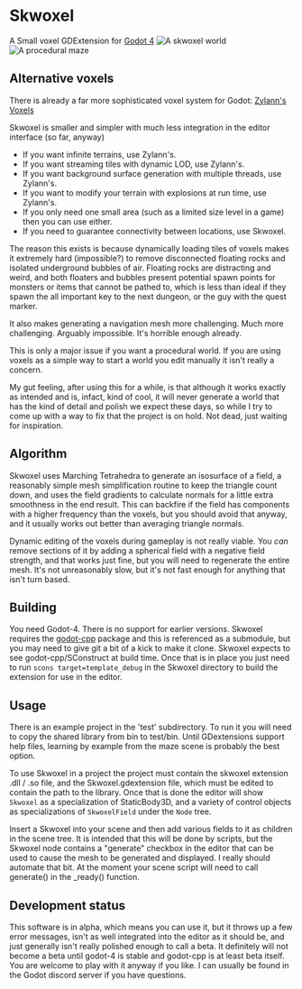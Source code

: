# Skwoxel
A Small voxel GDExtension for [Godot 4](https://github.com/godotengine/godot)
![A skwoxel world](https://i.imgur.com/CzPdRMv.png)
![A procedural maze](https://i.imgur.com/SOtDmHp.png)

## Alternative voxels
There is already a far more sophisticated voxel system for Godot: [Zylann's Voxels](https://github.com/Zylann/godot_voxel)

Skwoxel is smaller and simpler with much less integration in the editor interface (so far, anyway)

* If you want infinite terrains, use Zylann's.
* If you want streaming tiles with dynamic LOD, use Zylann's.
* If you want background surface generation with multiple threads, use Zylann's.
* If you want to modify your terrain with explosions at run time, use Zylann's.
* If you only need one small area (such as a limited size level in a game) then you can use either.
* If you need to guarantee connectivity between locations, use Skwoxel.

The reason this exists is because dynamically loading tiles of voxels makes it extremely hard (impossible?) to remove disconnected floating rocks and isolated underground bubbles of air. Floating rocks are distracting and weird, and both floaters and bubbles present potential spawn points for monsters or items that cannot be pathed to, which is less than ideal if they spawn the all important key to the next dungeon, or the guy with the quest marker.

It also makes generating a navigation mesh more challenging. Much more challenging. Arguably impossible. It's horrible enough already.

This is only a major issue if you want a procedural world. If you are using voxels as a simple way to start a world you edit manually it isn't really a concern.

My gut feeling, after using this for a while, is that although it works exactly as intended and is, infact, kind of cool, it will never generate a world that has the kind of detail and polish we expect these days, so while I try to come up with a way to fix that the project is on hold. Not dead, just waiting for inspiration.

## Algorithm
Skwoxel uses Marching Tetrahedra to generate an isosurface of a field, a reasonably simple mesh simplification routine to keep the triangle count down, and uses the field gradients to calculate normals for a little extra smoothness in the end result. This can backfire if the field has components with a higher frequency than the voxels, but you should avoid that anyway, and it usually works out better than averaging triangle normals.

Dynamic editing of the voxels during gameplay is not really viable. You _can_ remove sections of it by adding a spherical field with a negative field strength, and that works just fine, but you will need to regenerate the entire mesh. It's not unreasonably slow, but it's not fast enough for anything that isn't turn based.

## Building
You need Godot-4. There is no support for earlier versions. Skwoxel requires the [godot-cpp](https://github.com/godotengine/godot-cpp) package and this is referenced as a submodule, but you may need to give git a bit of a kick to make it clone. Skwoxel expects to see godot-cpp/SConstruct at build time. Once that is in place you just need to run `scons target=template_debug` in the Skwoxel directory to build the extension for use in the editor.

## Usage
There is an example project in the 'test' subdirectory. To run it you will need to copy the shared library from bin to test/bin. Until GDextensions support help files, learning by example from the maze scene is probably the best option.

To use Skwoxel in a project the project must contain the skwoxel extension .dll / .so file, and the Skwoxel.gdextension file, which must be edited to contain the path to the library. Once that is done the editor will show `Skwoxel` as a specialization of StaticBody3D, and a variety of control objects as specializations of `SkwoxelField` under the `Node` tree.

Insert a Skwoxel into your scene and then add various fields to it as children in the scene tree. It is intended that this will be done by scripts, but the Skwoxel node contains a "generate" checkbox in the editor that can be used to cause the mesh to be generated and displayed. I really should automate that bit. At the moment your scene script will need to call generate() in the _ready() function.

## Development status
This software is in alpha, which means you can use it, but it throws up a few error messages, isn't as well integrated into the editor as it should be, and just generally isn't really polished enough to call a beta. It definitely will not become a beta until godot-4 is stable and godot-cpp is at least beta itself. You are welcome to play with it anyway if you like. I can usually be found in the Godot discord server if you have questions.
